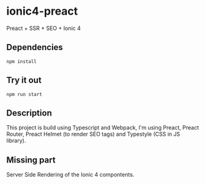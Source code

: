 # ionic4-preact

Preact + SSR + SEO + Ionic 4

## Dependencies

    npm install
    
## Try it out

    npm run start
    
## Description

This project is build using Typescript and Webpack, I'm using Preact, Preact Router, 
Preact Helmet (to render SEO tags) and Typestyle (CSS in JS library).

## Missing part

Server Side Rendering of the Ionic 4 compontents.
